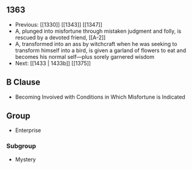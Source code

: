 ## 1363
- Previous: [[1330]] [[1343]] [[1347]] 
- A, plunged into misfortune through mistaken judgment and folly, is rescued by a devoted friend, [[A-2]]
- A, transformed into an ass by witchcraft when he was seeking to transform himself into a bird, is given a garland of flowers to eat and becomes his normal self—plus sorely garnered wisdom
- Next: [[1433 | 1433b]] [[1375]] 

## B Clause
- Becoming Invoived with Conditions in Which Misfortune is Indicated

## Group
- Enterprise

### Subgroup
- Mystery

